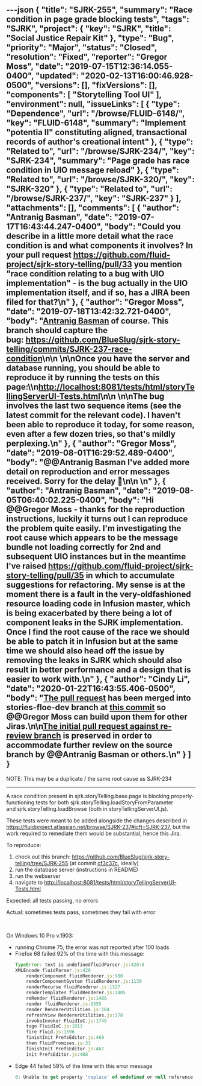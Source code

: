 ---json
{
  "title": "SJRK-255",
  "summary": "Race condition in page grade blocking tests",
  "tags": "SJRK",
  "project": {
    "key": "SJRK",
    "title": "Social Justice Repair Kit"
  },
  "type": "Bug",
  "priority": "Major",
  "status": "Closed",
  "resolution": "Fixed",
  "reporter": "Gregor Moss",
  "date": "2019-07-15T12:36:14.055-0400",
  "updated": "2020-02-13T16:00:46.928-0500",
  "versions": [],
  "fixVersions": [],
  "components": [
    "Storytelling Tool UI"
  ],
  "environment": null,
  "issueLinks": [
    {
      "type": "Dependence",
      "url": "/browse/FLUID-6148/",
      "key": "FLUID-6148",
      "summary": "Implement \"potentia II\" constituting aligned, transactional records of author's creational intent"
    },
    {
      "type": "Related to",
      "url": "/browse/SJRK-234/",
      "key": "SJRK-234",
      "summary": "Page grade has race condition in UIO message reload"
    },
    {
      "type": "Related to",
      "url": "/browse/SJRK-320/",
      "key": "SJRK-320"
    },
    {
      "type": "Related to",
      "url": "/browse/SJRK-237/",
      "key": "SJRK-237"
    }
  ],
  "attachments": [],
  "comments": [
    {
      "author": "Antranig Basman",
      "date": "2019-07-17T16:43:44.247-0400",
      "body": "Could you describe in a little more detail what the race condition is and what components it involves? In your pull request <https://github.com/fluid-project/sjrk-story-telling/pull/33> you mention \"race condition relating to a bug with UIO implementation\" - is the bug actually in the UIO implementation itself, and if so, has a JIRA been filed for that?\n"
    },
    {
      "author": "Gregor Moss",
      "date": "2019-07-18T13:42:32.721-0400",
      "body": "[Antranig Basman](http://secure/ViewProfile.jspa?name=antranig) of course. This branch should capture the bug: <https://github.com/BlueSlug/sjrk-story-telling/commits/SJRK-237-race-condition>\n\n \n\nOnce you have the server and database running, you should be able to reproduce it by running the tests on this page:\\\n<http://localhost:8081/tests/html/storyTellingServerUI-Tests.html>\n\n \n\nThe bug involves the last two sequence items (see the latest commit for the relevant code). I haven't been able to reproduce it today, for some reason, even after a few dozen tries, so that's mildly perplexing.\n"
    },
    {
      "author": "Gregor Moss",
      "date": "2019-08-01T16:29:52.489-0400",
      "body": "@@Antranig Basman I've added more detail on reproduction and error messages received. Sorry for the delay 🙂\n\n \n"
    },
    {
      "author": "Antranig Basman",
      "date": "2019-08-05T06:40:02.225-0400",
      "body": "Hi @@Gregor Moss - thanks for the reproduction instructions, luckily it turns out I can reproduce the problem quite easily. I'm investigating the root cause which appears to be the message bundle not loading correctly for 2nd and subsequent UIO instances but in the meantime I've raised <https://github.com/fluid-project/sjrk-story-telling/pull/35> in which to accumulate suggestions for refactoring. My sense is at the moment there is a fault in the very-oldfashioned resource loading code in Infusion master, which is being exacerbated by there being a lot of component leaks in the SJRK implementation. Once I find the root cause of the race we should be able to patch it in Infusion but at the same time we should also head off the issue by removing the leaks in SJRK which should also result in better performance and a design that is easier to work with.\n"
    },
    {
      "author": "Cindy Li",
      "date": "2020-01-22T16:43:55.406-0500",
      "body": "[The pull request](https://github.com/fluid-project/sjrk-story-telling/pull/53) has been merged into stories-floe-dev branch at [this commit](https://github.com/fluid-project/sjrk-story-telling/commit/58c559545a3788925e5236c407e7b8999aba0a50) so @@Gregor Moss can build upon them for other Jiras.\n\n[The initial pull request against re-review branch](https://github.com/fluid-project/sjrk-story-telling/pull/35) is preserved in order to accommodate further review on the source branch by @@Antranig Basman or others.\n"
    }
  ]
}
---
NOTE: This may be a duplicate / the same root cause as SJRK-234

***

A race condition present in sjrk.storyTelling.base.page is blocking properly-functioning tests for both sjrk.storyTelling.loadStoryFromParameter and sjrk.storyTelling.loadBrowse (both in storyTellingServerUI.js).

These tests were meant to be added alongside the changes described in <https://fluidproject.atlassian.net/browse/SJRK-237#icft=SJRK-237>, but the work required to remediate them would be substantial, hence this Jira.

To reproduce:

1. check out this branch: <https://github.com/BlueSlug/sjrk-story-telling/tree/SJRK-255> (at commit [cf3c37c](https://github.com/BlueSlug/sjrk-story-telling/commit/cf3c37c3d82857469284f39056c8bade52eac718), ideally)
2. run the database server (instructions in README)
3. run the webserver
4. navigate to <http://localhost:8081/tests/html/storyTellingServerUI-Tests.html>

Expected: all tests passing, no errors

Actual: sometimes tests pass, sometimes they fail with error

 

On Windows 10 Pro v.1903:

* running Chrome 75, the error was not reported after 100 loads
* Firefox 68 failed 92% of the time with this message:
  ```javascript
  TypeError: text is undefinedfluidParser.js:420:8
  XMLEncode fluidParser.js:420
      renderComponent fluidRenderer.js:980
      renderComponentSystem fluidRenderer.js:1139
      renderRecurse fluidRenderer.js:1327
      renderTemplates fluidRenderer.js:1405
      reRender fluidRenderer.js:1488
      render fluidRenderer.js:1555
      render RendererUtilities.js:104
      refreshView RendererUtilities.js:178
      invokeInvoker FluidIoC.js:1749
      togo FluidIoC.js:1813
      fire Fluid.js:1596
      finishInit PrefsEditor.js:469
      then FluidPromises.js:33
      finishInit PrefsEditor.js:467
      init PrefsEditor.js:488
  ```

- Edge 44 failed 59% of the time with this error message
  ```javascript
  0: Unable to get property 'replace' of undefined or null reference
  ```

        